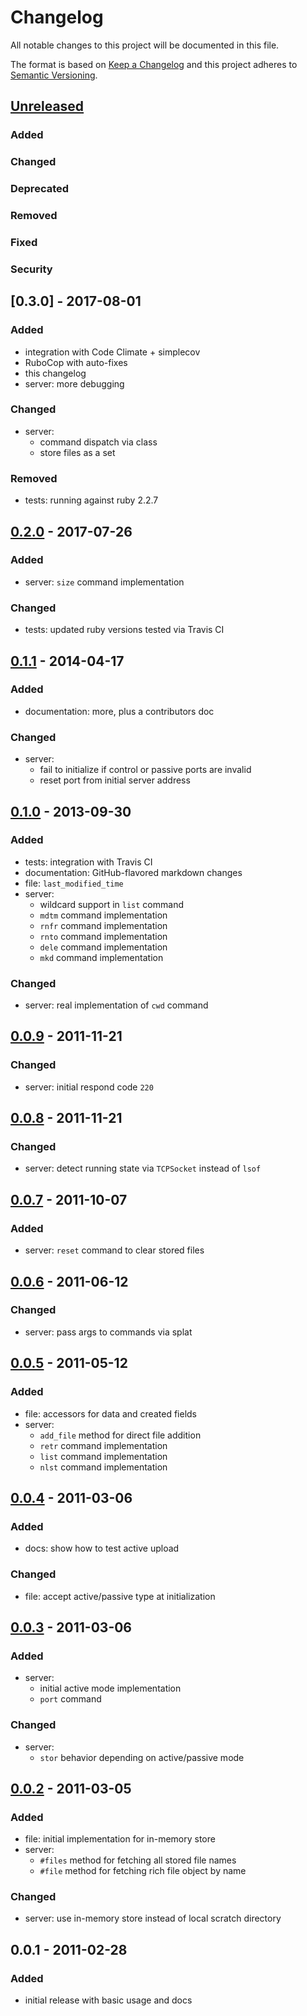 # Changelog
All notable changes to this project will be documented in this file.

The format is based on [Keep a Changelog](http://keepachangelog.com/en/1.0.0/)
and this project adheres to [Semantic Versioning](http://semver.org/spec/v2.0.0.html).

## [Unreleased]

### Added

### Changed

### Deprecated

### Removed

### Fixed

### Security

## [0.3.0] - 2017-08-01
### Added
- integration with Code Climate + simplecov
- RuboCop with auto-fixes
- this changelog
- server: more debugging

### Changed
- server:
  - command dispatch via class
  - store files as a set

### Removed
- tests: running against ruby 2.2.7

## [0.2.0] - 2017-07-26
### Added
- server: `size` command implementation

### Changed
- tests: updated ruby versions tested via Travis CI

## [0.1.1] - 2014-04-17
### Added
- documentation: more, plus a contributors doc

### Changed
- server:
  - fail to initialize if control or passive ports are invalid
  - reset port from initial server address

## [0.1.0] - 2013-09-30
### Added
- tests: integration with Travis CI
- documentation: GitHub-flavored markdown changes
- file: `last_modified_time`
- server:
  - wildcard support in `list` command
  - `mdtm` command implementation
  - `rnfr` command implementation
  - `rnto` command implementation
  - `dele` command implementation
  - `mkd` command implementation

### Changed
- server: real implementation of `cwd` command

## [0.0.9] - 2011-11-21
### Changed
- server: initial respond code `220`

## [0.0.8] - 2011-11-21
### Changed
- server: detect running state via `TCPSocket` instead of `lsof`

## [0.0.7] - 2011-10-07
### Added
- server: `reset` command to clear stored files

## [0.0.6] - 2011-06-12
### Changed
- server: pass args to commands via splat

## [0.0.5] - 2011-05-12
### Added
- file: accessors for data and created fields
- server:
  - `add_file` method for direct file addition
  - `retr` command implementation
  - `list` command implementation
  - `nlst` command implementation

## [0.0.4] - 2011-03-06
### Added
- docs: show how to test active upload

### Changed
- file: accept active/passive type at initialization

## [0.0.3] - 2011-03-06
### Added
- server:
  - initial active mode implementation
  - `port` command

### Changed
- server:
  - `stor` behavior depending on active/passive mode

## [0.0.2] - 2011-03-05
### Added
- file: initial implementation for in-memory store
- server:
  - `#files` method for fetching all stored file names
  - `#file` method for fetching rich file object by name

### Changed
- server: use in-memory store instead of local scratch directory

## 0.0.1 - 2011-02-28

### Added
- initial release with basic usage and docs

[Unreleased]: https://github.com/livinginthepast/fake_ftp/compare/v0.2.0...HEAD
[0.2.0]: https://github.com/livinginthepast/fake_ftp/compare/v0.1.1...v0.2.0
[0.1.1]: https://github.com/livinginthepast/fake_ftp/compare/v0.1.0...v0.1.1
[0.1.0]: https://github.com/livinginthepast/fake_ftp/compare/v0.0.9...v0.1.0
[0.0.9]: https://github.com/livinginthepast/fake_ftp/compare/v0.0.8...v0.0.9
[0.0.8]: https://github.com/livinginthepast/fake_ftp/compare/v0.0.7...v0.0.8
[0.0.7]: https://github.com/livinginthepast/fake_ftp/compare/v0.0.6...v0.0.7
[0.0.6]: https://github.com/livinginthepast/fake_ftp/compare/v0.0.5...v0.0.6
[0.0.5]: https://github.com/livinginthepast/fake_ftp/compare/v0.0.4...v0.0.5
[0.0.4]: https://github.com/livinginthepast/fake_ftp/compare/v0.0.3...v0.0.4
[0.0.3]: https://github.com/livinginthepast/fake_ftp/compare/v0.0.2...v0.0.3
[0.0.2]: https://github.com/livinginthepast/fake_ftp/compare/v0.0.1...v0.0.2
